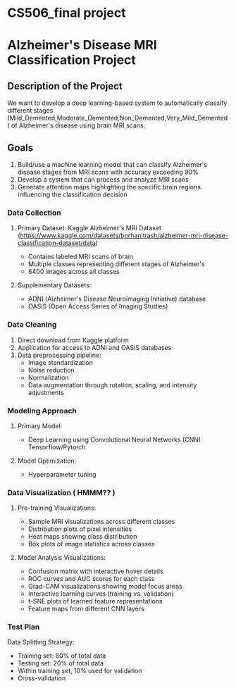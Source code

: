 # CS506_final project

# Alzheimer's Disease MRI Classification Project

## Description of the Project
We want to develop a deep learning-based system to automatically classify different stages (Mild_Demented,Moderate_Demented,Non_Demented,Very_Mild_Demented) of Alzheimer's disease using brain MRI scans. 

## Goals
1. Build/use a machine learning model that can classify Alzheimer's disease stages from MRI scans with accuracy exceeding 90%
2. Develop a system that can process and analyze MRI scans
3. Generate attention maps highlighting the specific brain regions influencing the classification decision


### Data Collection

1. Primary Dataset: Kaggle Alzheimer's MRI Dataset (https://www.kaggle.com/datasets/borhanitrash/alzheimer-mri-disease-classification-dataset/data)
   - Contains labeled MRI scans of brain
   - Multiple classes representing different stages of Alzheimer's
   - 6400 images across all classes
   

2. Supplementary Datasets:
   - ADNI (Alzheimer's Disease Neuroimaging Initiative) database
   - OASIS (Open Access Series of Imaging Studies)

### Data Cleaning
1. Direct download from Kaggle platform
2. Application for access to ADNI and OASIS databases
3. Data preprocessing pipeline:
   - Image standardization
   - Noise reduction
   - Normalization
   - Data augmentation through rotation, scaling, and intensity adjustments

### Modeling Approach
1. Primary Model:
   - Deep Learning using Convolutional Neural Networks (CNN) Tensorflow/Pytorch 
   
2. Model Optimization:
   - Hyperparameter tuning 

### Data Visualization ( HMMM?? )
1. Pre-training Visualizations:
   - Sample MRI visualizations across different classes
   - Distribution plots of pixel intensities
   - Heat maps showing class distribution
   - Box plots of image statistics across classes

2. Model Analysis Visualizations:
   - Confusion matrix with interactive hover details
   - ROC curves and AUC scores for each class
   - Grad-CAM visualizations showing model focus areas
   - Interactive learning curves (training vs. validation)
   - t-SNE plots of learned feature representations
   - Feature maps from different CNN layers

### Test Plan
  Data Splitting Strategy:
   - Training set: 80% of total data
   - Testing set: 20% of total data
   - Within training set, 10% used for validation
   - Cross-validation
